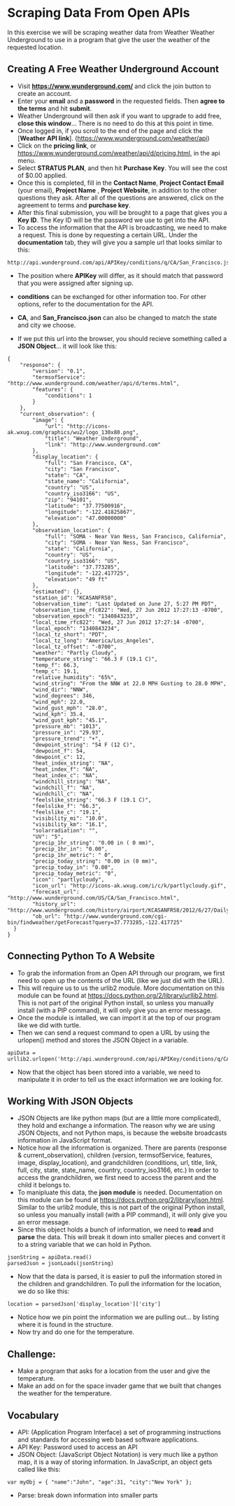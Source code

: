 # Scraping Data From Open APIs
In this exercise we will be scraping weather data from Weather Weather Underground to use in a program that give the user the weather of the requested location.

## Creating A Free Weather Underground Account
* Visit **https://www.wunderground.com/** and click the join button to create an account.
* Enter your **email** and a **password** in the requested fields. Then **agree to the terms** and hit **submit**.
* Weather Underground will then ask if you want to upgrade to add free, **close this window**... There is no need to do this at this point in time.
* Once logged in, if you scroll to the end of the page and click the [**Weather API link**]. (https://www.wunderground.com/weather/api)
* Click on the **pricing link**, or https://www.wunderground.com/weather/api/d/pricing.html, in the api menu.
* Select **STRATUS PLAN**, and then hit **Purchase Key**. You will see the cost of $0.00 applied.
* Once this is completed, fill in the **Contact Name**, **Project Contact Email** (your email), **Project Name** , **Project Website**, in addition to the other questions they ask. After all of the questions are answered, click on the agreement to terms and **purchase key**.
* After this final submission, you will be brought to a page that gives you a **Key ID**. The Key ID will be the password we use to get into the API. 
* To access the information that the API is broadcasting, we need to make a request. This is done by requesting a certain URL. Under the **documentation** tab, they will give you a sample url that looks similar to this:
```
http://api.wunderground.com/api/APIKey/conditions/q/CA/San_Francisco.json
```
* The position where **APIKey** will differ, as it should match that password that you were assigned after signing up. 
* **conditions** can be exchanged for other information too. For other options, refer to the documentation for the API.
* **CA**, and **San_Francisco.json** can also be changed to match the state and city we choose. 
	
* If we put this url into the browser, you should recieve something called a **JSON Object**... it will look like this:
```
{
	"response": {
  		"version": "0.1",
  		"termsofService": "http://www.wunderground.com/weather/api/d/terms.html",
  		"features": {
  			"conditions": 1
  		}
  	},
  	"current_observation": {
  		"image": {
 			"url": "http://icons-ak.wxug.com/graphics/wu2/logo_130x80.png",
  			"title": "Weather Underground",
  			"link": "http://www.wunderground.com"
 		},
  		"display_location": {
  			"full": "San Francisco, CA",
  			"city": "San Francisco",
  			"state": "CA",
  			"state_name": "California",
  			"country": "US",
  			"country_iso3166": "US",
 			"zip": "94101",
  			"latitude": "37.77500916",
  			"longitude": "-122.41825867",
  			"elevation": "47.00000000"
  		},
  		"observation_location": {
  			"full": "SOMA - Near Van Ness, San Francisco, California",
  			"city": "SOMA - Near Van Ness, San Francisco",
  			"state": "California",
  			"country": "US",
  			"country_iso3166": "US",
  			"latitude": "37.773285",
  			"longitude": "-122.417725",
  			"elevation": "49 ft"
  		},
  		"estimated": {},
  		"station_id": "KCASANFR58",
  		"observation_time": "Last Updated on June 27, 5:27 PM PDT",
  		"observation_time_rfc822": "Wed, 27 Jun 2012 17:27:13 -0700",
  		"observation_epoch": "1340843233",
  		"local_time_rfc822": "Wed, 27 Jun 2012 17:27:14 -0700",
  		"local_epoch": "1340843234",
  		"local_tz_short": "PDT",
  		"local_tz_long": "America/Los_Angeles",
  		"local_tz_offset": "-0700",
  		"weather": "Partly Cloudy",
  		"temperature_string": "66.3 F (19.1 C)",
  		"temp_f": 66.3,
  		"temp_c": 19.1,
  		"relative_humidity": "65%",
  		"wind_string": "From the NNW at 22.0 MPH Gusting to 28.0 MPH",
  		"wind_dir": "NNW",
  		"wind_degrees": 346,
  		"wind_mph": 22.0,
  		"wind_gust_mph": "28.0",
  		"wind_kph": 35.4,
  		"wind_gust_kph": "45.1",
  		"pressure_mb": "1013",
  		"pressure_in": "29.93",
  		"pressure_trend": "+",
  		"dewpoint_string": "54 F (12 C)",
  		"dewpoint_f": 54,
  		"dewpoint_c": 12,
  		"heat_index_string": "NA",
  		"heat_index_f": "NA",
  		"heat_index_c": "NA",
  		"windchill_string": "NA",
  		"windchill_f": "NA",
 		"windchill_c": "NA",
  		"feelslike_string": "66.3 F (19.1 C)",
  		"feelslike_f": "66.3",
  		"feelslike_c": "19.1",
  		"visibility_mi": "10.0",
  		"visibility_km": "16.1",
  		"solarradiation": "",
  		"UV": "5",
  		"precip_1hr_string": "0.00 in ( 0 mm)",
  		"precip_1hr_in": "0.00",
  		"precip_1hr_metric": " 0",
 		"precip_today_string": "0.00 in (0 mm)",
 		"precip_today_in": "0.00",
  		"precip_today_metric": "0",
  		"icon": "partlycloudy",
  		"icon_url": "http://icons-ak.wxug.com/i/c/k/partlycloudy.gif",
  		"forecast_url": "http://www.wunderground.com/US/CA/San_Francisco.html",
  		"history_url": "http://www.wunderground.com/history/airport/KCASANFR58/2012/6/27/DailyHistory.html",
  		"ob_url": "http://www.wunderground.com/cgi-bin/findweather/getForecast?query=37.773285,-122.417725"
  }
}		
```

## Connecting Python To A Website
* To grab the information from an Open API through our program, we first need to open up the contents of the URL (like we just did with the URL). 
* This will require us to us the urlib2 module. More documentation on this module can be found at https://docs.python.org/2/library/urllib2.html. This is not part of the original Python install, so unless you manually install (with a PIP command), it will only give you an error message. 
* Once the module is intalled, we can import it at the top of our program like we did with turtle. 
* Then we can send a request command to open a URL by using the urlopen() method and stores the JSON Object in a variable.
```
apiData = urllib2.urlopen('http://api.wunderground.com/api/APIKey/conditions/q/CA/San_Francisco.json')
```
* Now that the object has been stored into a variable, we need to manipulate it in order to tell us the exact information we are looking for.
	
## Working With JSON Objects
* JSON Objects are like python maps (but are a little more complicated), they hold and exchange a information. The reason why we are using JSON Objects, and not Python maps, is because the website broadcasts information in JavaScript format. 
* Notice how all the information is organized. There are parents (response & current_observation), children (version, termsofService, features, image, display_location), and grandchildren (conditions, url, title, link, full, city, state, state_name, country, country_iso3166, etc.) In order to access the grandchildren, we first need to access the parent and the child it belongs to.
* To manipluate this data, the **json module** is needed. Documentation on this module can be found at https://docs.python.org/2/library/json.html. Similar to the urlib2 module, this is not part of the original Python install, so unless you manually install (with a PIP command), it will only give you an error message. 
* Since this object holds a bunch of information, we need to **read** and **parse** the data. This will break it down into smaller pieces and convert it to a string variable that we can hold in Python. 
```
jsonString = apiData.read()
parsedJson = jsonLoads(jsonString)
```
* Now that the data is parsed, it is easier to pull the information stored in the children and grandchildren. To pull the information for the location, we do so like this:
```
location = parsedJson['display_location']['city']
```
* Notice how we pin point the information we are pulling out... by listing where it is found in the structure.
* Now try and do one for the temperature. 

## Challenge:
* Make a program that asks for a location from the user and give the temperature. 
* Make an add on for the space invader game that we built that changes the weather for the temperature.

## Vocabulary
* API: (Application Program Interface) a set of  programming instructions and standards for accessing web based software applications.
* API Key: Password used to access an API
* JSON Object: (JavaScript Object Notation) is very much like a python map, it is a way of storing information.  In JavaScript, an object gets called like this:
```
var myObj = { "name":"John", "age":31, "city":"New York" };
```
* Parse: break down information into smaller parts

